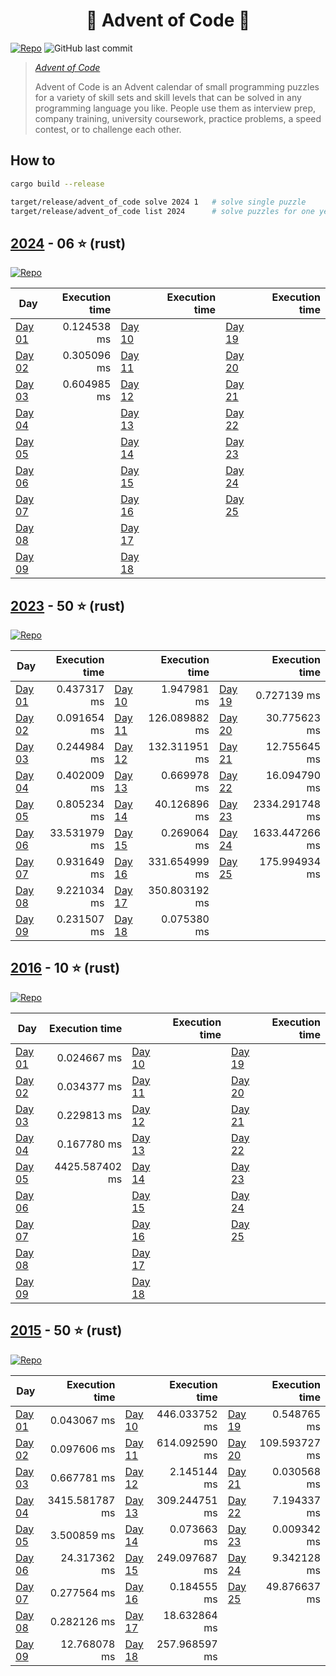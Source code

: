 <h1 align="center">
  🎄 Advent of Code 🎄
</h1>

[![Repo](https://github.com/tonigineer/advent-of-code/actions/workflows/repo.yml/badge.svg)](https://github.com/tonigineer/advent-of-code/actions/workflows/repo.yml) ![GitHub last commit](https://img.shields.io/github/last-commit/tonigineer/advent-of-code)

> <cite> [Advent of Code](https://adventofcode.com/) 
>
> Advent of Code is an Advent calendar of small programming puzzles for a variety of skill sets and skill levels that can be solved in any programming language you like. People use them as interview prep, company training, university coursework, practice problems, a speed contest, or to challenge each other.</cite>

## How to

```bash
cargo build --release

target/release/advent_of_code solve 2024 1   # solve single puzzle
target/release/advent_of_code list 2024      # solve puzzles for one year
```

## [2024](https://adventofcode.com/2024) - 06 ⭐ (rust)

[![Repo](https://github.com/tonigineer/advent-of-code/actions/workflows/aoc_2024.yml/badge.svg)](https://github.com/tonigineer/advent-of-code/actions/workflows/aoc_2024.yml)

Day  | Execution time | | Execution time | | Execution time
--- | ---: | --- | ---: | --- | ---:
[Day 01](aoc_2024/src/day_01.rs) | 0.124538 ms | [Day 10](aoc_2024/src/day_10.rs) |  | [Day 19](aoc_2024/src/day_19.rs) |
[Day 02](aoc_2024/src/day_02.rs) | 0.305096 ms | [Day 11](aoc_2024/src/day_11.rs) |  | [Day 20](aoc_2024/src/day_20.rs) |
[Day 03](aoc_2024/src/day_03.rs) | 0.604985 ms | [Day 12](aoc_2024/src/day_12.rs) |  | [Day 21](aoc_2024/src/day_21.rs) |
[Day 04](aoc_2024/src/day_04.rs) |  | [Day 13](aoc_2024/src/day_13.rs) |  | [Day 22](aoc_2024/src/day_22.rs) |
[Day 05](aoc_2024/src/day_05.rs) |  | [Day 14](aoc_2024/src/day_14.rs) |  | [Day 23](aoc_2024/src/day_23.rs) |
[Day 06](aoc_2024/src/day_06.rs) |  | [Day 15](aoc_2024/src/day_15.rs) |  | [Day 24](aoc_2024/src/day_24.rs) |
[Day 07](aoc_2024/src/day_07.rs) |  | [Day 16](aoc_2024/src/day_16.rs) |  | [Day 25](aoc_2024/src/day_25.rs) |
[Day 08](aoc_2024/src/day_08.rs) |  | [Day 17](aoc_2024/src/day_17.rs) |
[Day 09](aoc_2024/src/day_09.rs) |  | [Day 18](aoc_2024/src/day_18.rs) |

## [2023](https://adventofcode.com/2023) - 50 ⭐ (rust)

[![Repo](https://github.com/tonigineer/advent-of-code/actions/workflows/aoc_2023.yml/badge.svg)](https://github.com/tonigineer/advent-of-code/actions/workflows/aoc_2023.yml)

Day  | Execution time | | Execution time | | Execution time
--- | ---: | --- | ---: | --- | ---:
[Day 01](aoc_2023/src/day_01.rs) | 0.437317 ms  | [Day 10](aoc_2023/src/day_10.rs) | 1.947981 ms | [Day 19](aoc_2023/src/day_19.rs) | 0.727139 ms
[Day 02](aoc_2023/src/day_02.rs) | 0.091654 ms  | [Day 11](aoc_2023/src/day_11.rs) | 126.089882 ms | [Day 20](aoc_2023/src/day_20.rs) |  30.775623 ms
[Day 03](aoc_2023/src/day_03.rs) | 0.244984 ms  | [Day 12](aoc_2023/src/day_12.rs) | 132.311951 ms | [Day 21](aoc_2023/src/day_21.rs) |  12.755645 ms
[Day 04](aoc_2023/src/day_04.rs) | 0.402009 ms  | [Day 13](aoc_2023/src/day_13.rs) | 0.669978 ms | [Day 22](aoc_2023/src/day_22.rs) |  16.094790 ms
[Day 05](aoc_2023/src/day_05.rs) | 0.805234 ms  | [Day 14](aoc_2023/src/day_14.rs) | 40.126896 ms | [Day 23](aoc_2023/src/day_23.rs) |  2334.291748 ms
[Day 06](aoc_2023/src/day_06.rs) | 33.531979 ms | [Day 15](aoc_2023/src/day_15.rs) | 0.269064 ms | [Day 24](aoc_2023/src/day_24.rs) |  1633.447266 ms
[Day 07](aoc_2023/src/day_07.rs) | 0.931649 ms  | [Day 16](aoc_2023/src/day_16.rs) | 331.654999 ms | [Day 25](aoc_2023/src/day_25.rs) |  175.994934 ms
[Day 08](aoc_2023/src/day_08.rs) | 9.221034 ms  | [Day 17](aoc_2023/src/day_17.rs) | 350.803192 ms
[Day 09](aoc_2023/src/day_09.rs) | 0.231507 ms  | [Day 18](aoc_2023/src/day_18.rs) | 0.075380 ms

## [2016](https://adventofcode.com/2016) - 10 ⭐ (rust)

[![Repo](https://github.com/tonigineer/advent-of-code/actions/workflows/aoc_2016.yml/badge.svg)](https://github.com/tonigineer/advent-of-code/actions/workflows/aoc_2016.yml)

Day  | Execution time | | Execution time | | Execution time
--- | ---: | --- | ---: | --- | ---:
[Day 01](aoc_2016/src/day_01.rs) | 0.024667 ms  | [Day 10](aoc_2016/src/day_10.rs) |  | [Day 19](aoc_2016/src/day_19.rs) |  
[Day 02](aoc_2016/src/day_02.rs) | 0.034377 ms  | [Day 11](aoc_2016/src/day_11.rs) |  | [Day 20](aoc_2016/src/day_20.rs) |  
[Day 03](aoc_2016/src/day_03.rs) | 0.229813 ms  | [Day 12](aoc_2016/src/day_12.rs) |  | [Day 21](aoc_2016/src/day_21.rs) |  
[Day 04](aoc_2016/src/day_04.rs) | 0.167780 ms  | [Day 13](aoc_2016/src/day_13.rs) |  | [Day 22](aoc_2016/src/day_22.rs) |  
[Day 05](aoc_2016/src/day_05.rs) | 4425.587402 ms  | [Day 14](aoc_2016/src/day_14.rs) |  | [Day 23](aoc_2016/src/day_23.rs) |  
[Day 06](aoc_2016/src/day_06.rs) |  | [Day 15](aoc_2016/src/day_15.rs) |  | [Day 24](aoc_2016/src/day_24.rs) |  
[Day 07](aoc_2016/src/day_07.rs) |  | [Day 16](aoc_2016/src/day_16.rs) |  | [Day 25](aoc_2016/src/day_25.rs) |  
[Day 08](aoc_2016/src/day_08.rs) |  | [Day 17](aoc_2016/src/day_17.rs) | 
[Day 09](aoc_2016/src/day_09.rs) |  | [Day 18](aoc_2016/src/day_18.rs) | 

## [2015](https://adventofcode.com/2015) - 50 ⭐ (rust)

[![Repo](https://github.com/tonigineer/advent-of-code/actions/workflows/aoc_2015.yml/badge.svg)](https://github.com/tonigineer/advent-of-code/actions/workflows/aoc_2015.yml)

Day  | Execution time | | Execution time | | Execution time
--- | ---: | --- | ---: | --- | ---:
[Day 01](aoc_2015/src/day_01.rs) |      0.043067 ms | [Day 10](aoc_2015/src/day_10.rs) |    446.033752 ms | [Day 19](aoc_2015/src/day_19.rs) |       0.548765 ms
[Day 02](aoc_2015/src/day_02.rs) |      0.097606 ms | [Day 11](aoc_2015/src/day_11.rs) |    614.092590 ms | [Day 20](aoc_2015/src/day_20.rs) |     109.593727 ms
[Day 03](aoc_2015/src/day_03.rs) |      0.667781 ms | [Day 12](aoc_2015/src/day_12.rs) |      2.145144 ms | [Day 21](aoc_2015/src/day_21.rs) |       0.030568 ms
[Day 04](aoc_2015/src/day_04.rs) |   3415.581787 ms | [Day 13](aoc_2015/src/day_13.rs) |    309.244751 ms | [Day 22](aoc_2015/src/day_22.rs) |       7.194337 ms
[Day 05](aoc_2015/src/day_05.rs) |      3.500859 ms | [Day 14](aoc_2015/src/day_14.rs) |      0.073663 ms | [Day 23](aoc_2015/src/day_23.rs) |       0.009342 ms
[Day 06](aoc_2015/src/day_06.rs) |     24.317362 ms | [Day 15](aoc_2015/src/day_15.rs) |    249.097687 ms | [Day 24](aoc_2015/src/day_24.rs) |       9.342128 ms
[Day 07](aoc_2015/src/day_07.rs) |      0.277564 ms | [Day 16](aoc_2015/src/day_16.rs) |      0.184555 ms | [Day 25](aoc_2015/src/day_25.rs) |      49.876637 ms
[Day 08](aoc_2015/src/day_08.rs) |      0.282126 ms | [Day 17](aoc_2015/src/day_17.rs) |     18.632864 ms | 
[Day 09](aoc_2015/src/day_09.rs) |     12.768078 ms | [Day 18](aoc_2015/src/day_18.rs) |    257.968597 ms | 
